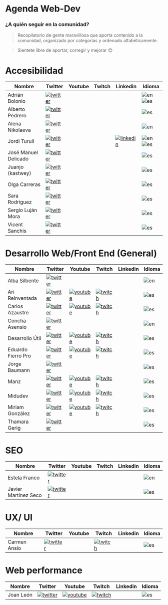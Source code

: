 # Agenda Web-Dev
### ¿A quién seguir en la comunidad?

> Recopilatorio de gente maravillosa que aporta contenido a la comunidad, organizado por categorías y ordenado alfabéticamente.

> Sientete libre de aportar, corregir y mejorar 😊



 # Accesibilidad

|  Nombre               |  Twitter                                          | Youtube | Twitch | Linkedin                                   | Idioma     |
|-----------------------|---------------------------------------------------|---------|--------|--------------------------------------------|------------|
Adrián Bolonio          | [![twitter]](https://twitter.com/bolonio)         |         |        |                                            | ![en] ![es]
Alberto Pedrero         | [![twitter]](https://twitter.com/apedreroes)      |         |        |                                            | ![es]
Alena Nikolaeva         | [![twitter]](https://twitter.com/alenanik11)      |         |        |                                            | ![en]
Jordi Turull            | [![twitter]](https://twitter.com/iXorx)           |         |        | [![linkedin]](https://twitter.com/iXorx)   | ![en] ![es]
José Manuel Delicado    | [![twitter]](https://twitter.com/jmdaweb)         |         |        |                                            | ![es]
Juanjo (kastwey)        | [![twitter]](https://twitter.com/kastwey)         |         |        |                                            | ![es]
Olga Carreras           | [![twitter]](https://twitter.com/olgacarreras)    |         |        |                                            | ![es]
Sara Rodríguez          | [![twitter]](https://twitter.com/sara_irc)        |         |        |                                            | ![es]
Sergio Luján Mora       | [![twitter]](https://twitter.com/sergiolujanmora) |         |        |                                            | ![es]
Vicent Sanchis          | [![twitter]](https://twitter.com/visanju)         |         |        |                                            | ![es]

# Desarrollo Web/Front End (General)

|  Nombre           |  Twitter                                          | Youtube | Twitch | Linkedin | Idioma     |
|-------------------|---------------------------------------------------|---------|--------|----------|------------|
Alba Silbente       | [![twitter]](https://twitter.com/dawntraoz)       |                                                       |                                                       |   | ![en]
Ari Reinventada     | [![twitter]](https://twitter.com/Ari_Reinventada) |[![youtube]](https://www.youtube.com/ari_reinventada)  |[![twitch]](https://www.twitch.tv/ari_reinventada)     |   | ![es]
Carlos Azaustre     | [![twitter]](https://twitter.com/carlosazaustre)  |[![youtube]](https://www.youtube.com/carlosazaustre)   |[![twitch]](https://www.twitch.tv/carlosazaustre)      |   | ![es]
Concha Asensio      | [![twitter]](https://twitter.com/conchaasensio)   |                                                       |                                                       |   | ![en]
Desarrollo Útil     | [![twitter]](https://twitter.com/desarrollo_util) |[![youtube]](https://www.youtube.com/desarrolloutil)   |[![twitch]](https://www.twitch.tv/desarrolloutil)      |   | ![es]
Eduardo Fierro Pro  | [![twitter]](https://twitter.com/edfierropro)     |[![youtube]](https://www.youtube.com/eduardofierropro) |[![twitch]](https://www.twitch.tv/eduardofierropro)    |   | ![es]
Jorge Baumann       | [![twitter]](https://twitter.com/baumannzone)     |                                                       |                                                       |   | ![es]
Manz                | [![twitter]](https://twitter.com/Manz)            |[![youtube]](https://www.youtube.com/c/ManzDev)        |[![twitch]](https://www.twitch.tv/manzdev)             |   | ![es]
Midudev             | [![twitter]](https://twitter.com/midudev)         |[![youtube]](https://www.youtube.com/c/midudev)        |[![twitch]](https://www.twitch.tv/midudev)             |   | ![es]
Miriam González     | [![twitter]](https://twitter.com/miriamgonp)      |[![youtube]](https://www.youtube.com/c/midudev)        |[![twitch]](https://www.twitch.tv/miriamgonp)          |   | ![es]
Thamara Gerig       | [![twitter]](https://twitter.com/gerig_thamara)   |                                                       |                                                       |   | ![es]

# SEO

|  Nombre               |  Twitter                                          | Youtube | Twitch | Linkedin | Idioma     |
|-----------------------|---------------------------------------------------|---------|--------|----------|------------|
Estela Franco           | [![twitter]](https://twitter.com/guaca)           |         |        |          | ![en]
Javier Martínez Seco    | [![twitter]](https://twitter.com/JavierMrt)       |         |        |          | ![es]

# UX/ UI

|  Nombre              |  Twitter                                          | Youtube | Twitch | Linkedin | Idioma     |
|----------------------|---------------------------------------------------|---------|--------|----------|------------|
Carmen Ansio           | [![twitter]](https://twitter.com/carmenansio)     | | [![twitch]](https://www.twitch.tv/thecosmicred) |  | ![es]


# Web performance

|  Nombre              |  Twitter                                          | Youtube | Twitch | Linkedin | Idioma     |
|----------------------|---------------------------------------------------|---------|--------|----------|------------|
 Joan León             |[![twitter]](https://twitter.com/nucliweb)         | [![youtube]](https://www.youtube.com/c/JoanLeon) |[![twitch]](https://www.twitch.tv/nucliweb) |  | ![es]


[twitter]: https://firebasestorage.googleapis.com/v0/b/dev-com-cdc48.appspot.com/o/twitter_icon-icons.com_66688.png?alt=media&token=f413e76a-08d4-4259-92e9-d1fa41d62ecd "Twitter"

[youtube]: https://firebasestorage.googleapis.com/v0/b/dev-com-cdc48.appspot.com/o/1491580651-yumminkysocialmedia28_83061.png?alt=media&token=3cfbf587-9d88-4c55-ac42-3b0b32c6578f "Youtube"

[twitch]: https://firebasestorage.googleapis.com/v0/b/dev-com-cdc48.appspot.com/o/twitch_icon_146123.png?alt=media&token=a1bd09c2-22ae-4b18-93de-55fe2aaab7f3 "Twitch"

[linkedin]: https://firebasestorage.googleapis.com/v0/b/dev-com-cdc48.appspot.com/o/linkedin_icon-icons.com_65929.png?alt=media&token=5bdf302c-6710-4460-93b2-8221dec7e344 "Linkedin"

[en]: https://firebasestorage.googleapis.com/v0/b/dev-com-cdc48.appspot.com/o/en-flag.png?alt=media&token=d2fb3718-7802-4b81-ac03-e94a8d9bed4e "English"

[es]: https://firebasestorage.googleapis.com/v0/b/dev-com-cdc48.appspot.com/o/es-flag.png?alt=media&token=019f63c7-4c64-4f2a-8543-57c93275cd8f "Español"